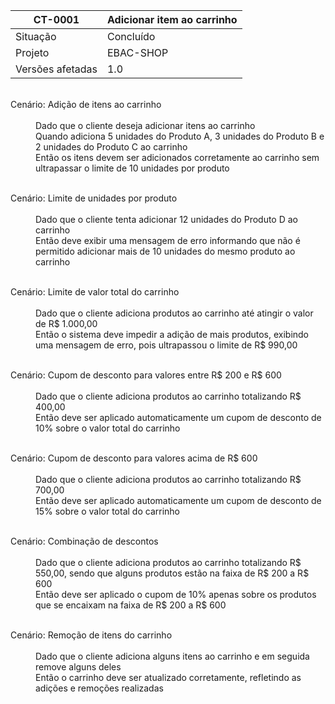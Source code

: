 | CT-0001          | Adicionar item ao carrinho |
| ---------------- | -------------------------- |
| Situação         | Concluído                  |
| Projeto          | EBAC-SHOP                  |
| Versões afetadas | 1.0                        |


<dl>
  </br>
  <dt>Cenário: Adição de itens ao carrinho</dt>
  </br>
  <dd>Dado que o cliente deseja adicionar itens ao carrinho</dd>
  <dd>Quando adiciona 5 unidades do Produto A, 3 unidades do Produto B e 2 unidades do Produto C ao carrinho </dd>
  <dd>Então os itens devem ser adicionados corretamente ao carrinho sem ultrapassar o limite de 10 unidades por produto</dd>
</dl>
<dl>
  </br>
  <dt>Cenário: Limite de unidades por produto</dt>
  </br>
  <dd>Dado que o cliente tenta adicionar 12 unidades do Produto D ao carrinho</dd>
  <dd>Então deve exibir uma mensagem de erro informando que não é permitido adicionar mais de 10 unidades do mesmo produto ao carrinho</dd>
</dl>
<dl>
  </br>
  <dt>Cenário: Limite de valor total do carrinho</dt>
  </br>
  <dd>Dado que o cliente adiciona produtos ao carrinho até atingir o valor de R$ 1.000,00</dd>
  <dd>Então o sistema deve impedir a adição de mais produtos, exibindo uma mensagem de erro, pois ultrapassou o limite de R$ 990,00</dd>
</dl>
<dl>
  </br>
  <dt>Cenário: Cupom de desconto para valores entre R$ 200 e R$ 600</dt>
  </br>
  <dd>Dado que o cliente adiciona produtos ao carrinho totalizando R$ 400,00</dd>
  <dd>Então deve ser aplicado automaticamente um cupom de desconto de 10% sobre o valor total do carrinho</dd>
</dl>
<dl>
  </br>
  <dt>Cenário: Cupom de desconto para valores acima de R$ 600</dt>
  </br>
  <dd>Dado que o cliente adiciona produtos ao carrinho totalizando R$ 700,00</dd>
  <dd>Então deve ser aplicado automaticamente um cupom de desconto de 15% sobre o valor total do carrinho</dd>
</dl>
<dl>
  </br>
  <dt>Cenário: Combinação de descontos</dt>
  </br>
  <dd>Dado que o cliente adiciona produtos ao carrinho totalizando R$ 550,00, sendo que alguns produtos estão na faixa de R$ 200 a R$ 600</dd>
  <dd>Então deve ser aplicado o cupom de 10% apenas sobre os produtos que se encaixam na faixa de R$ 200 a R$ 600</dd>
</dl>
<dl>
  </br>
  <dt>Cenário: Remoção de itens do carrinho</dt>
  </br>
  <dd>Dado que o cliente adiciona alguns itens ao carrinho e em seguida remove alguns deles</dd>
  <dd>Então o carrinho deve ser atualizado corretamente, refletindo as adições e remoções realizadas</dd>
</dl>
